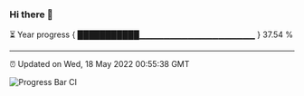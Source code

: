 ### Hi there 👋

⏳ Year progress { ███████████▁▁▁▁▁▁▁▁▁▁▁▁▁▁▁▁▁▁▁ } 37.54 %

---

⏰ Updated on Wed, 18 May 2022 00:55:38 GMT

![Progress Bar CI](https://github.com/liununu/liununu/workflows/Progress%20Bar%20CI/badge.svg)
